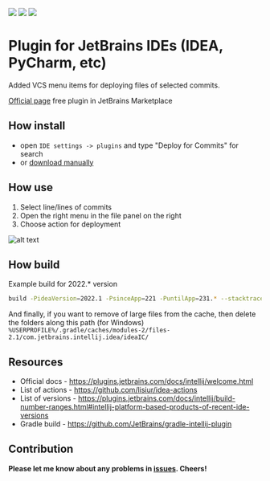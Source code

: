 
<p>
<a href="https://plugins.jetbrains.com/plugin/14091/"><img src="https://img.shields.io/jetbrains/plugin/r/rating/14091"/></a>
<a href="https://plugins.jetbrains.com/plugin/14091/"><img src="https://img.shields.io/jetbrains/plugin/v/14091?label=version"/></a>
<a href="/LICENSE"><img src="https://img.shields.io/github/license/vyach-vasiliev/idea_deploy_for_commits"/></a>
</p>


# Plugin for JetBrains IDEs (IDEA, PyCharm, etc)
Added VCS menu items for deploying files of selected commits.

[Official page](https://plugins.jetbrains.com/plugin/14091/) free plugin in JetBrains Marketplace


## How install
- open `IDE settings -> plugins` and type "Deploy for Commits" for search
- or [download manually](https://plugins.jetbrains.com/plugin/14091/)

## How use
1. Select line/lines of commits
2. Open the right menu in the file panel on the right
3. Choose action for deployment

![alt text](images/example.png "Example")

## How build
Example build for 2022.* version
```sh
build -PideaVersion=2022.1 -PsinceApp=221 -PuntilApp=231.* --stacktrace
```

And finally, if you want to remove of large files from the cache, then delete the folders along this path (for Windows)
`%USERPROFILE%/.gradle/caches/modules-2/files-2.1/com.jetbrains.intellij.idea/ideaIC/`

## Resources
- Official docs - https://plugins.jetbrains.com/docs/intellij/welcome.html
- List of actions - https://github.com/lisiur/idea-actions
- List of versions - https://plugins.jetbrains.com/docs/intellij/build-number-ranges.html#intellij-platform-based-products-of-recent-ide-versions
- Gradle build - https://github.com/JetBrains/gradle-intellij-plugin

## Contribution
**Please let me know about any problems in [issues](issues). Cheers!**
